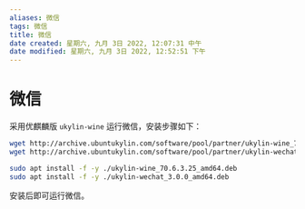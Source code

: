 ```yaml
---
aliases: 微信
tags: 微信
title: 微信
date created: 星期六, 九月 3日 2022, 12:07:31 中午
date modified: 星期六, 九月 3日 2022, 12:52:51 下午
---
```


# 微信

采用优麒麟版 `ukylin-wine` 运行微信，安装步骤如下：

```bash
wget http://archive.ubuntukylin.com/software/pool/partner/ukylin-wine_70.6.3.25_amd64.deb
wget http://archive.ubuntukylin.com/software/pool/partner/ukylin-wechat_3.0.0_amd64.deb

sudo apt install -f -y ./ukylin-wine_70.6.3.25_amd64.deb
sudo apt install -f -y ./ukylin-wechat_3.0.0_amd64.deb
```

安装后即可运行微信。
